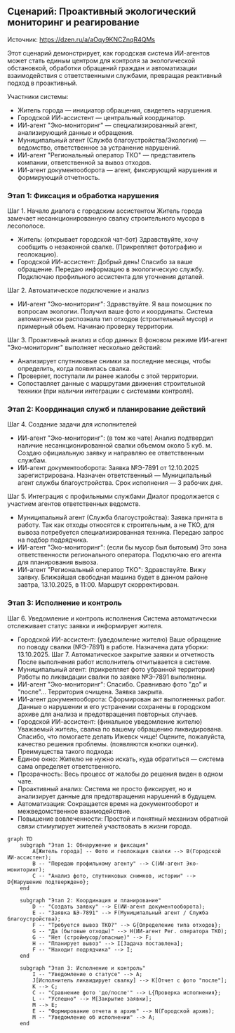 ## Сценарий: Проактивный экологический мониторинг и реагирование

Источник: https://dzen.ru/a/aOqy9KNCZnqR4QMs

Этот сценарий демонстрирует, как городская система ИИ-агентов может стать единым центром для контроля за экологической обстановкой, обработки обращений граждан и автоматизации взаимодействия с ответственными службами, превращая реактивный подход в проактивный.


Участники системы:
 * Житель города — инициатор обращения, свидетель нарушения.
 * Городской ИИ-ассистент — центральный координатор.
 * ИИ-агент "Эко-мониторинг" — специализированный агент, анализирующий данные и обращения.
 * Муниципальный агент (Служба благоустройства/Экологии) — ведомство, ответственное за устранение нарушений.
 * ИИ-агент "Региональный оператор ТКО" — представитель компании, ответственной за вывоз отходов.
 * ИИ-агент документооборота — агент, фиксирующий нарушения и формирующий отчетность.

### Этап 1: Фиксация и обработка нарушения

Шаг 1. Начало диалога с городским ассистентом
Житель города замечает несанкционированную свалку строительного мусора в лесополосе.
 * Житель: (открывает городской чат-бот) Здравствуйте, хочу сообщить о незаконной свалке. (Прикрепляет фотографию и геолокацию).
 * Городской ИИ-ассистент: Добрый день! Спасибо за ваше обращение. Передаю информацию в экологическую службу. Подключаю профильного ассистента для уточнения деталей.

Шаг 2. Автоматическое подключение и анализ
 * ИИ-агент "Эко-мониторинг": Здравствуйте. Я ваш помощник по вопросам экологии. Получил ваше фото и координаты. Система автоматически распознала тип отходов (строительный мусор) и примерный объем. Начинаю проверку территории.

Шаг 3. Проактивный анализ и сбор данных
В фоновом режиме ИИ-агент "Эко-мониторинг" выполняет несколько действий:
 * Анализирует спутниковые снимки за последние месяцы, чтобы определить, когда появилась свалка.
 * Проверяет, поступали ли ранее жалобы с этой территории.
 * Сопоставляет данные с маршрутами движения строительной техники (при наличии интеграции с системами контроля).


### Этап 2: Координация служб и планирование действий


Шаг 4. Создание задачи для исполнителей
 * ИИ-агент "Эко-мониторинг": (в том же чате) Анализ подтвердил наличие несанкционированной свалки объемом около 5 куб. м. Создаю официальную заявку и направляю ее ответственным службам.
 * ИИ-агент документооборота: Заявка №Э-7891 от 12.10.2025 зарегистрирована. Назначен ответственный — Муниципальный агент службы благоустройства. Срок исполнения — 3 рабочих дня.

Шаг 5. Интеграция с профильными службами
Диалог продолжается с участием агентов ответственных ведомств.
 * Муниципальный агент (Служба благоустройства): Заявка принята в работу. Так как отходы относятся к строительным, а не ТКО, для вывоза потребуется специализированная техника. Передаю запрос на подбор подрядчика.
 * ИИ-агент "Эко-мониторинг": (если бы мусор был бытовым) Это зона ответственности регионального оператора. Подключаю его агента для планирования вывоза.
 * ИИ-агент "Региональный оператор ТКО": Здравствуйте. Вижу заявку. Ближайшая свободная машина будет в данном районе завтра, 13.10.2025, в 11:00. Маршрут скорректирован.

### Этап 3: Исполнение и контроль


Шаг 6. Уведомление и контроль исполнения
Система автоматически отслеживает статус заявки и информирует жителя.
 * Городской ИИ-ассистент: (уведомление жителю) Ваше обращение по поводу свалки (№Э-7891) в работе. Назначена дата уборки: 13.10.2025.
Шаг 7. Автоматическое закрытие заявки и отчетность
После выполнения работ исполнитель отчитывается в системе.
 * Муниципальный агент: (прикрепляет фото убранной территории) Работы по ликвидации свалки по заявке №Э-7891 выполнены.
 * ИИ-агент "Эко-мониторинг": Спасибо. Сравниваю фото "до" и "после"... Территория очищена. Заявка закрыта.
 * ИИ-агент документооборота: Сформирован акт выполненных работ. Данные о нарушении и его устранении сохранены в городском архиве для анализа и предотвращения повторных случаев.
 * Городской ИИ-ассистент: (финальное уведомление жителю) Уважаемый житель, свалка по вашему обращению ликвидирована. Спасибо, что помогаете делать Ижевск чище! Оцените, пожалуйста, качество решения проблемы. (появляются кнопки оценки).
Преимущества такого подхода:
 * Единое окно: Жителю не нужно искать, куда обратиться — система сама определяет ответственного.
 * Прозрачность: Весь процесс от жалобы до решения виден в одном чате.
 * Проактивный анализ: Система не просто фиксирует, но и анализирует данные для предотвращения нарушений в будущем.
 * Автоматизация: Сокращается время на документооборот и межведомственное взаимодействие.
 * Повышение вовлеченности: Простой и понятный механизм обратной связи стимулирует жителей участвовать в жизни города.
```mermaid
graph TD
    subgraph "Этап 1: Обнаружение и фиксация"
        A[Житель города] -- Фото и геолокация свалки --> B(Городской ИИ-ассистент);
        B -- "Передаю профильному агенту" --> C(ИИ-агент Эко-мониторинг);
        C -- "Анализ фото, спутниковых снимков, истории" --> D{Нарушение подтверждено};
    end

    subgraph "Этап 2: Координация и планирование"
        D -- "Создать заявку" --> E(ИИ-агент документооборота);
        E -- "Заявка №Э-7891" --> F(Муниципальный агент / Служба благоустройства);
        F -- "Требуется вывоз ТКО?" --> G{Определение типа отходов};
        G -- "Да (бытовые отходы)" --> H(ИИ-агент Рег. оператора ТКО);
        G -- "Нет (строймусор/опасные)" --> F;
        H -- "Планирует вывоз" --> I[Задача поставлена];
        F -- "Находит подрядчика" --> I;
    end

    subgraph "Этап 3: Исполнение и контроль"
        I -- "Уведомление о статусе" --> A;
        J[Исполнитель ликвидирует свалку] --> K[Отчет с фото "после"];
        K --> C;
        C -- "Сравнение фото 'до/после'" --> L{Проверка исполнения};
        L -- "Успешно" --> M[Закрытие заявки];
        M --> E;
        E -- "Формирование отчета в архив" --> N(Городской архив);
        M -- "Уведомление об исполнении" --> A;
    end
```

